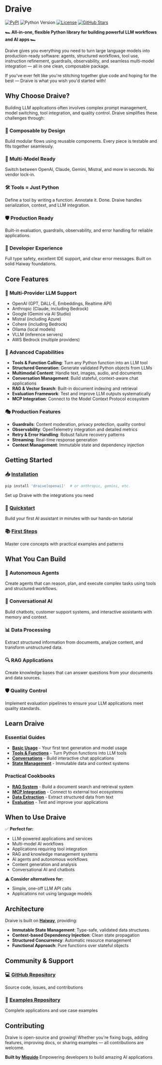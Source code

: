 # Draive

[![PyPI](https://img.shields.io/pypi/v/draive)](https://pypi.org/project/draive/)
![Python Version](https://img.shields.io/badge/Python-3.12+-blue)
[![License](https://img.shields.io/github/license/miquido/draive)](https://github.com/miquido/draive/blob/main/LICENSE)
[![GitHub Stars](https://img.shields.io/github/stars/miquido/draive?style=social)](https://github.com/miquido/draive)

**🏎️ All-in-one, flexible Python library for building powerful LLM workflows and AI apps 🏎️**

Draive gives you everything you need to turn large language models into production-ready software: agents, structured workflows, tool use, instruction refinement, guardrails, observability, and seamless multi-model integration — all in one clean, composable package.

If you've ever felt like you're stitching together glue code and hoping for the best — Draive is what you wish you'd started with!

## Why Choose Draive?

Building LLM applications often involves complex prompt management, model switching, tool integration, and quality control. Draive simplifies these challenges through:

### 🧱 **Composable by Design**
Build modular flows using reusable components. Every piece is testable and fits together seamlessly.

### 🔄 **Multi-Model Ready**
Switch between OpenAI, Claude, Gemini, Mistral, and more in seconds. No vendor lock-in.

### 🛠️ **Tools = Just Python**
Define a tool by writing a function. Annotate it. Done. Draive handles serialization, context, and LLM integration.

### 🛡️ **Production Ready**
Built-in evaluation, guardrails, observability, and error handling for reliable applications.

### 🎯 **Developer Experience**
Full type safety, excellent IDE support, and clear error messages. Built on solid Haiway foundations.

## Core Features

### 🤖 **Multi-Provider LLM Support**
- OpenAI (GPT, DALL-E, Embeddings, Realtime API)
- Anthropic (Claude, including Bedrock)
- Google (Gemini via AI Studio)
- Mistral (including Azure)
- Cohere (including Bedrock)
- Ollama (local models)
- VLLM (inference servers)
- AWS Bedrock (multiple providers)

### 🔧 **Advanced Capabilities**
- **Tools & Function Calling**: Turn any Python function into an LLM tool
- **Structured Generation**: Generate validated Python objects from LLMs
- **Multimodal Content**: Handle text, images, audio, and documents
- **Conversation Management**: Build stateful, context-aware chat applications
- **RAG & Vector Search**: Built-in document indexing and retrieval
- **Evaluation Framework**: Test and improve LLM outputs systematically
- **MCP Integration**: Connect to the Model Context Protocol ecosystem

### 🎭 **Production Features**
- **Guardrails**: Content moderation, privacy protection, quality control
- **Observability**: OpenTelemetry integration and detailed metrics
- **Retry & Error Handling**: Robust failure recovery patterns
- **Streaming**: Real-time response generation
- **Context Management**: Immutable state and dependency injection

## Getting Started

### 📥 [Installation](getting-started/installation.md)
```bash
pip install 'draive[openai]'  # or anthropic, gemini, etc.
```
Set up Draive with the integrations you need

### 🚀 [Quickstart](getting-started/quickstart.md)
Build your first AI assistant in minutes with our hands-on tutorial

### 📚 [First Steps](getting-started/first-steps.md)
Master core concepts with practical examples and patterns

## What You Can Build

### 🤖 **Autonomous Agents**
Create agents that can reason, plan, and execute complex tasks using tools and structured workflows.

### 💬 **Conversational AI**
Build chatbots, customer support systems, and interactive assistants with memory and context.

### 📊 **Data Processing**
Extract structured information from documents, analyze content, and transform unstructured data.

### 🔍 **RAG Applications**
Create knowledge bases that can answer questions from your documents and data sources.

### 🛡️ **Quality Control**
Implement evaluation pipelines to ensure your LLM applications meet quality standards.

## Learn Draive

### Essential Guides
- **[Basic Usage](guides/BasicUsage.md)** - Your first text generation and model usage
- **[Tools & Functions](guides/BasicToolsUse.md)** - Turn Python functions into LLM tools
- **[Conversations](guides/BasicConversation.md)** - Build interactive chat applications
- **[State Management](guides/AdvancedState.md)** - Immutable data and context systems

### Practical Cookbooks
- **[RAG System](cookbooks/BasicRAG.md)** - Build a document search and retrieval system
- **[MCP Integration](cookbooks/BasicMCP.md)** - Connect to external tool ecosystems
- **[Data Extraction](cookbooks/BasicDataExtraction.md)** - Extract structured data from text
- **[Evaluation](guides/BasicEvaluation.md)** - Test and improve your applications

## When to Use Draive

✅ **Perfect for:**
- LLM-powered applications and services
- Multi-model AI workflows
- Applications requiring tool integration
- RAG and knowledge management systems
- AI agents and autonomous workflows
- Content generation and analysis
- Conversational AI and chatbots

⚠️ **Consider alternatives for:**
- Simple, one-off LLM API calls
- Applications not using language models

## Architecture

Draive is built on **[Haiway](https://github.com/miquido/haiway)**, providing:

- **Immutable State Management**: Type-safe, validated data structures
- **Context-based Dependency Injection**: Clean state propagation
- **Structured Concurrency**: Automatic resource management
- **Functional Approach**: Pure functions over stateful objects

## Community & Support

### 💻 [GitHub Repository](https://github.com/miquido/draive)
Source code, issues, and contributions

### 🎯 [Examples Repository](https://github.com/miquido/draive-examples)
Complete applications and use case examples

## Contributing

Draive is open-source and growing! Whether you're fixing bugs, adding features, improving docs, or sharing examples — all contributions are welcome.

**Built by [Miquido](https://miquido.com)**
Empowering developers to build amazing AI applications
